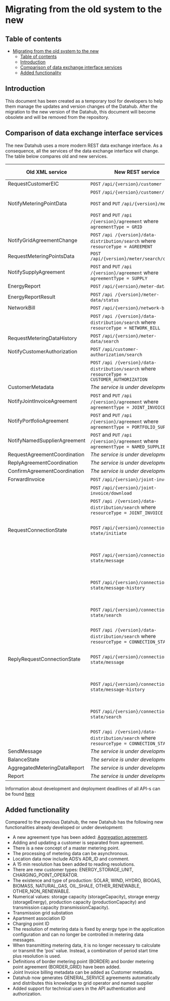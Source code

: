 ﻿# Migrating from the old system to the new

## Table of contents

- [Migrating from the old system to the new](#migrating-from-the-old-system-to-the-new)
  - [Table of contents](#table-of-contents)
  - [Introduction](#introduction)
  - [Comparison of data exchange interface services](#comparison-of-data-exchange-interface-services)
  - [Added functionality](#added-functionality)

## Introduction

This document has been created as a temporary tool for developers to help them manage the updates and version changes of the Datahub. After the migration to the new version of the Datahub, this document will become obsolete and will be removed from the repository.

## Comparison of data exchange interface services

The new Datahub uses a more modern REST data exchange interface. As a consequence, all the services of the data exchange interface will change. The table below compares old and new services.

| Old XML service              | New REST service                                                                                | Link to the API                                                                                      |
|------------------------------|-------------------------------------------------------------------------------------------------|------------------------------------------------------------------------------------------------------|
| RequestCustomerEIC           | `POST` `/api/{version}/customer`                                                                | [Customer EIC](04-customer-eic.md)                                                                   |
|                              | `POST` `/api/{version}/customer/search`                                                         | [Customer EIC](04-customer-eic.md)                                                                   |
| NotifyMeteringPointData      | `POST` and `PUT` `/api/{version}/meter`                                                         | [Metering point](05-metering-point.md)                                                               |
|                              | `POST` and `PUT` `/api /{version}/agreement` where `agreementType = GRID`                       | [Metering point](05-metering-point.md)                                                               |
| NotifyGridAgreementChange    | `POST` `/api /{version}/data-distribution/search` where `resourceType = AGREEMENT`              | [Data distribution](30-data-distribution.md)                                                         |
| RequestMeteringPointsData    | `POST` `/api/{version}/meter/search/customer`                                                   | [Customer EIC](04-customer-eic.md)                                                                   |
| NotifySupplyAgreement        | `POST` and `PUT` `/api /{version}/agreement` where `agreementType = SUPPLY`                     | [Agreements](05-Agreements.md)                                                                       |
| EnergyReport                 | `POST` `/api/{version}/meter-data`                                                              | [Metering data](12-metering-data.md)                                                                 |
| EnergyReportResult           | `POST` `/api /{version}/meter-data/status`                                                      | [Metering data](12-metering-data.md)                                                                 |
| NetworkBill                  | `POST` `/api/{version}/network-bill`                                                            | [Network bill](13-network-bill.md)                                                                   |
|                              | `POST` `/api /{version}/data-distribution/search` where `resourceType = NETWORK_BILL`           | [Data distribution](30-data-distribution.md)                                                         |
| RequestMeteringDataHistory   | `POST` `/api/{version}/meter-data/search`                                                       | [Metering data](12-metering-data.md)                                                                 |
| NotifyCustomerAuthorization  | `POST` `/api/customer-authorization/search`                                                     | [Metering data](12-metering-data.md)                                                                 |
|                              | `POST` `/api /{version}/data-distribution/search` where `resourceType = CUSTOMER_AUTHORIZATION` | [Data distribution](30-data-distribution.md)                                                         |
| CustomerMetadata             | *The service is under development*                                                              | -                                                                                                    |
| NotifyJointInvoiceAgreement  | `POST` and `PUT` `/api /{version}/agreement` where `agreementType = JOINT_INVOICE`              | [Agreements](05-Agreements.md)                                                                       |
| NotifyPortfolioAgreement     | `POST` and `PUT` `/api /{version}/agreement` where `agreementType = PORTFOLIO_SUPPLIER`         | [Agreements](05-Agreements.md)                                                                       |
| NotifyNamedSupplierAgreement | `POST` and `PUT` `/api /{version}/agreement` where `agreementType = NAMED_SUPPLIER`             | [Agreements](05-Agreements.md)                                                                       |
| RequestAgreementCoordination | *The service is under development*                                                              | -                                                                                                    |
| ReplyAgreementCoordination   | *The service is under development*                                                              | -                                                                                                    |
| ConfirmAgreementCoordination | *The service is under development*                                                              | -                                                                                                    |
| ForwardInvoice               | `POST` `/api/{version}/joint-invoice`                                                           | [Joint invoice](14-joint-invoice.md)                                                                 |
|                              | `POST` `/api/{version}/joint-invoice/download`                                                  | [Joint invoice](14-joint-invoice.md)                                                                 |
|                              | `POST` `/api /{version}/data-distribution/search` where `resourceType = JOINT_INVOICE`          | [Data distribution](30-data-distribution.md)                                                         |
| RequestConnectionState       | `POST` `/api/{version}/connection-state/initiate`                                               | [Connecting to and disconnecting from the grid](21-connection-to-and-disconnecting-from-the-grid.md) |
|                              | `POST` `/api/{version}/connection-state/message`                                                | [Connecting to and disconnecting from the grid](21-connection-to-and-disconnecting-from-the-grid.md) |
|                              | `POST` `/api/{version}/connection-state/message-history`                                        | [Connecting to and disconnecting from the grid](21-connection-to-and-disconnecting-from-the-grid.md) |
|                              | `POST` `/api/{version}/connection-state/search`                                                 | [Connecting to and disconnecting from the grid](21-connection-to-and-disconnecting-from-the-grid.md) |
|                              | `POST` `/api /{version}/data-distribution/search` where `resourceType = CONNECTION_STATE`       | [Data distribution](30-data-distribution.md)                                                         |
| ReplyRequestConnectionState  | `POST` `/api/{version}/connection-state/message`                                                | [Connecting to and disconnecting from the grid](21-connection-to-and-disconnecting-from-the-grid.md) |
|                              | `POST` `/api/{version}/connection-state/message-history`                                        | [Connecting to and disconnecting from the grid](21-connection-to-and-disconnecting-from-the-grid.md) |
|                              | `POST` `/api/{version}/connection-state/search`                                                 | [Connecting to and disconnecting from the grid](21-connection-to-and-disconnecting-from-the-grid.md) |
|                              | `POST` `/api /{version}/data-distribution/search` where `resourceType = CONNECTION_STATE`       | [Data distribution](30-data-distribution.md)                                                         |
| SendMessage                  | *The service is under development*                                                              | -                                                                                                    |
| BalanceState                 | *The service is under development*                                                              | -                                                                                                    |
| AggregatedMeteringDataReport | *The service is under development*                                                              | -                                                                                                    |
| Report                       | *The service is under development*                                                              | -                                                                                                    |

Information about development and deployment deadlines of all API-s can be found [here](50-roadmap.md)

## Added functionality

Compared to the previous Datahub, the new Datahub has the following new functionalities already developed or under development:

- A new agreement type has been added: [Aggregation agreement](06.6-aggregation-agreement.md).
- Adding and updating a customer is separated from agreement.
- There is a new concept of a master metering point.
- The processing of metering data can be asynchronous.
- Location data now include ADS’s ADR_ID and comment.
- A 15 min resolution has been added to reading resolutions.
- There are new customer types: ENERGY_STORAGE_UNIT, CHARGING_POINT_OPERATOR.
- The existence and type of production: SOLAR, WIND, HYDRO, BIOGAS, BIOMASS, NATURAL_GAS, OIL_SHALE, OTHER_RENEWABLE, OTHER_NON_RENEWABLE.
- Numerical values: storage capacity (storageCapacity), storage energy (storageEnergy), production capacity (productionCapacity) and transmission capacity (transmissionCapacity).
- Transmission grid substation
- Apartment association ID
- Charging point ID
- The resolution of metering data is fixed by energy type in the application configuration and can no longer be controlled in metering data messages.
- When transmitting metering data, it is no longer necessary to calculate or transmit the ‘pos’ value. Instead, a combination of period start time plus resolution is used.
- Definitions of border metering point (BORDER) and border metering point agreement (BORDER_GRID) have been added.
- Joint Invoice billing metadata can be added as Customer metadata.
- Datahub now generates GENERAL_SERVICE agreements automatically and distributes this knowledge to grid operator and named supplier
- Added support for technical users in the API authentication and authorization.
